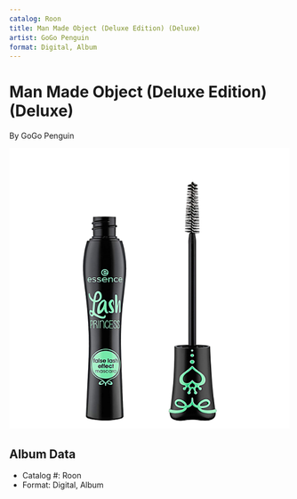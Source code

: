 ```yaml
---
catalog: Roon
title: Man Made Object (Deluxe Edition) (Deluxe)
artist: GoGo Penguin
format: Digital, Album
---
```


# Man Made Object (Deluxe Edition) (Deluxe)

By GoGo Penguin

![](../../assets/albumcovers/GoGo_Penguin-Man_Made_Object_Deluxe_Edition_Deluxe.png)

## Album Data

- Catalog #: Roon
- Format: Digital, Album

